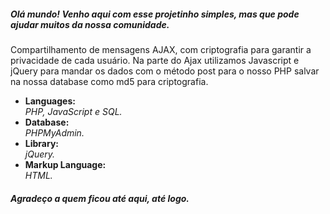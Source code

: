 <h5>Olá mundo! Venho aqui com esse projetinho simples, mas que pode ajudar muitos da nossa comunidade.</h5>
<p>Compartilhamento de mensagens AJAX, com criptografia para garantir a privacidade de cada usuário.
Na parte do Ajax utilizamos Javascript e jQuery para mandar os dados com o método post para o nosso PHP salvar na nossa database como md5 para criptografia.</p>



<ul>
<li>
  <strong>Languages: <br /></strong>
  <i>PHP, JavaScript e SQL.</i>
 </li>

<li>
  <strong>Database: </br /></strong>
  <i>PHPMyAdmin.</i>
</li>

<li>
  <strong>Library: <br /></strong>
  <i>jQuery.</i>
</li>

<li>
  <strong>Markup Language: <br /></strong>
  <i>HTML.</i>
</li>
</ul>

<h5>Agradeço a quem ficou até aqui, até logo.</h5>
